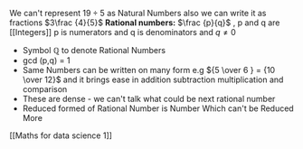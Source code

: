 We can't represent $19 \div 5$ as Natural Numbers also we can write it as fractions $3\frac {4}{5}$ 
**Rational numbers:** $\frac {p}{q}$ , p and q are [[Integers]] p is numerators and q is denominators and $q \neq 0$ 

- Symbol $\mathbb{Q}$ to denote Rational Numbers
- gcd (p,q) = 1
- Same Numbers can be written on many form e.g ${5 \over 6 } = {10 \over 12}$ and it brings ease in addition subtraction multiplication and comparison
- These are dense - we can't talk what could be next rational number 
- Reduced formed of Rational Number is Number Which can't be Reduced More


 [[Maths for data science 1]]

